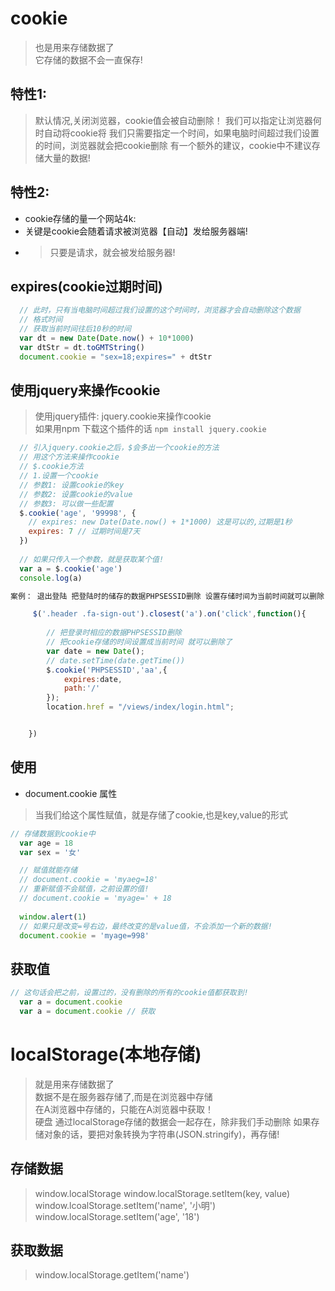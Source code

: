 # cookie
> 也是用来存储数据了  
> 它存储的数据不会一直保存! 
## 特性1: 
> 默认情况,关闭浏览器，cookie值会被自动删除！
> 我们可以指定让浏览器何时自动将cookie将
> 我们只需要指定一个时间，如果电脑时间超过我们设置的时间，浏览器就会把cookie删除
> 有一个额外的建议，cookie中不建议存储大量的数据! 

## 特性2:
- cookie存储的量一个网站4k:
- 关键是cookie会随着请求被浏览器【自动】发给服务器端!
- > 只要是请求，就会被发给服务器!

## expires(cookie过期时间)
```js
  // 此时，只有当电脑时间超过我们设置的这个时间时，浏览器才会自动删除这个数据
  // 格式时间
  // 获取当前时间往后10秒的时间
  var dt = new Date(Date.now() + 10*1000)
  var dtStr = dt.toGMTString()
  document.cookie = "sex=18;expires=" + dtStr
```


## 使用jquery来操作cookie
> 使用jquery插件: jquery.cookie来操作cookie  
> 如果用npm 下载这个插件的话 `npm install jquery.cookie`  

```js
  // 引入jquery.cookie之后，$会多出一个cookie的方法
  // 用这个方法来操作cookie
  // $.cookie方法
  // 1.设置一个cookie
  // 参数1: 设置cookie的key
  // 参数2: 设置cookie的value
  // 参数3: 可以做一些配置
  $.cookie('age', '99998', {
    // expires: new Date(Date.now() + 1*1000) 这是可以的,过期是1秒
    expires: 7 // 过期时间是7天
  })
  
  // 如果只传入一个参数，就是获取某个值!
  var a = $.cookie('age')
  console.log(a)

案例： 退出登陆 把登陆时的储存的数据PHPSESSID删除 设置存储时间为当前时间就可以删除

     $('.header .fa-sign-out').closest('a').on('click',function(){
        
        // 把登录时相应的数据PHPSESSID删除
        // 把cookie存储的时间设置成当前时间 就可以删除了
        var date = new Date();
        // date.setTime(date.getTime()) 
        $.cookie('PHPSESSID','aa',{
            expires:date,
            path:'/'
        });
        location.href = "/views/index/login.html";


    })


```
## 使用
- document.cookie 属性
> 当我们给这个属性赋值，就是存储了cookie,也是key,value的形式

```js
// 存储数据到cookie中
  var age = 18
  var sex = '女'

  // 赋值就能存储
  // document.cookie = 'myaeg=18'
  // 重新赋值不会赋值，之前设置的值!
  // document.cookie = 'myage=' + 18
  
  window.alert(1)
  // 如果只是改变=号右边，最终改变的是value值，不会添加一个新的数据!
  document.cookie = 'myage=998'
```

## 获取值

```js
// 这句话会把之前，设置过的，没有删除的所有的cookie值都获取到!
  var a = document.cookie
  var a = document.cookie // 获取
```

# localStorage(本地存储)
> 就是用来存储数据了  
> 数据不是在服务器存储了,而是在浏览器中存储  
> 在A浏览器中存储的，只能在A浏览器中获取！  
> 硬盘 
> 通过localStorage存储的数据会一起存在，除非我们手动删除
> 如果存储对象的话，要把对象转换为字符串(JSON.stringify)，再存储!   

## 存储数据
> window.localStorage
> window.localStorage.setItem(key, value)  
> window.lcoalStorage.setItem('name', '小明')
> window.localStorage.setItem('age', '18')

## 获取数据
> window.localStorage.getItem('name')

<!--ajax-->